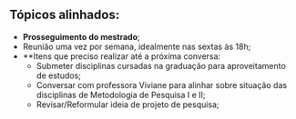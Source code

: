 ##  **Tópicos alinhados**:
- **Prosseguimento do mestrado**;
- Reunião uma vez por semana, idealmente nas sextas às 18h;
- **Itens que preciso realizar até a próxima conversa:
	- Submeter disciplinas cursadas na graduação para aproveitamento de estudos;
	- Conversar com professora Viviane para alinhar sobre situação das disciplinas de Metodologia de Pesquisa I e II;
	- Revisar/Reformular ideia de projeto de pesquisa;